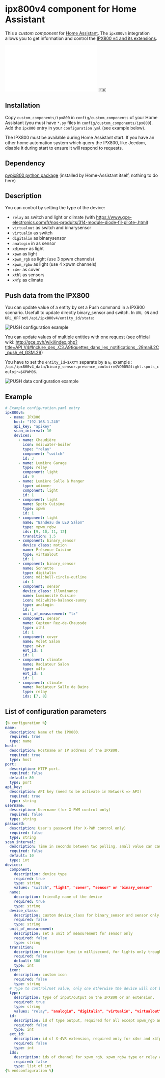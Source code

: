 # ipx800v4 component for Home Assistant

This a _custom component_ for [Home Assistant](https://www.home-assistant.io/).
The `ipx800v4` integration allows you to get information and control the [IPX800 v4 and its extensions](http://gce-electronics.com/).

![README en français](README.fr.md) :fr:

## Installation

Copy `custom_components/ipx800` in `config/custom_components` of your Home Assistant (you must have `*.py` files in `config/custom_components/ipx800`).
Add the `ipx800` entry in your `configuration.yml` (see example below).

The IPX800 must be available during Home Assistant start. If you have an other home automation system which query the IPX800, like Jeedom, disable it during start to ensure it will respond to requests.

## Dependency

[pypix800 python package](https://github.com/Aohzan/pypx800) (installed by Home-Assistant itself, nothing to do here)

## Description

You can control by setting the type of the device:

- `relay` as switch and light or climate (with https://www.gce-electronics.com/fr/nos-produits/314-module-diode-fil-pilote-.html)
- `virtualout` as switch and binarysensor
- `virtualin` as switch
- `digitalin` as binarysensor
- `analogin` in as sensor
- `xdimmer` as light
- `xpwm` as light
- `xpwm_rgb` as light (use 3 xpwm channels)
- `xpwm_rgbw` as light (use 4 xpwm channels)
- `x4vr` as cover
- `xthl` as sensors
- `x4fp` as climate

## Push data from the IPX800

You can update value of a entity by set a Push command in a IPX800 scenario. Usefull to update directly binary_sensor and switch.
In `URL ON` and `URL_OFF` set `/api/ipx800v4/entity_id/state`:

![PUSH configuration example](ipx800_push_configuration_example.jpg)

You can update values of multiple entities with one request (see official wiki: http://gce.ovh/wiki/index.php?title=API_V4#Inclure_des_.C3.A9tiquettes_dans_les_notifications_.28mail.2C_push_et_GSM.29)

You have to set the `entity_id=$XXYY` separate by a `&`, example : `/api/ipx800v4_data/binary_sensor.presence_couloir=$VO005&light.spots_couloir=$XPWM06`.

![PUSH data configuration example](ipx800_push_data_configuration_example.jpg)

## Example

```yaml
# Example configuration.yaml entry
ipx800v4:
  - name: IPX800
    host: "192.168.1.240"
    api_key: "apikey"
    scan_interval: 10
    devices:
      - name: Chaudière
        icon: mdi:water-boiler
        type: "relay"
        component: "switch"
        id: 3
      - name: Lumière Garage
        type: relay
        component: light
        id: 9
      - name: Lumière Salle à Manger
        type: xdimmer
        component: light
        id: 1
      - component: light
        name: Spots Cuisine
        type: xpwm
        id: 1
      - component: light
        name: "Bandeau de LED Salon"
        type: xpwm_rgbw
        ids: [9, 10, 11, 12]
        transition: 1.5
      - component: binary_sensor
        device_class: motion
        name: Présence Cuisine
        type: virtualout
        id: 1
      - component: binary_sensor
        name: Sonnette
        type: digitalin
        icon: mdi:bell-circle-outline
        id: 1
      - component: sensor
        device_class: illuminance
        name: Luminosité Cuisine
        icon: mdi:white-balance-sunny
        type: analogin
        id: 1
        unit_of_measurement: "lx"
      - component: sensor
        name: Capteur Rez-de-Chaussée
        type: xthl
        id: 1
      - component: cover
        name: Volet Salon
        type: x4vr
        ext_id: 1
        id: 1
      - component: climate
        name: Radiateur Salon
        type: x4fp
        ext_id: 1
        id: 1
      - component: climate
        name: Radiateur Salle de Bains
        type: relay
        ids: [7, 8]
```

## List of configuration parameters

```yaml
{% configuration %}
name:
  description: Name of the IPX800.
  required: true
  type: name
host:
  description: Hostname or IP address of the IPX800.
  required: true
  type: host
port:
  description: HTTP port.
  required: false
  default: 80
  type: port
api_key:
  description: API key (need to be activate in Network => API)
  required: true
  type: string
username:
  description: Username (for X-PWM control only)
  required: false
  type: string
password:
  description: User's password (for X-PWM control only)
  required: false
  type: string
scan_interval:
  description: Time in seconds between two polling, small value can cause error from the IPX800
  required: false
  default: 10
  type: int
devices:
  component:
    description: device type
    required: true
    type: string
    values: "switch", "light", "cover", "sensor" or "binary_sensor"
  name:
    description: friendly name of the device
    required: true
    type: string
  device_class:
    description: custom device_class for binary_sensor and sensor only, see Home Assistant
    required: false
    type: string
  unit_of_measurement:
    description: set a unit of measurement for sensor only
    required: false
    type: string
  transition:
    description: transition time in millisecond, for lights only trough X-Dimmer or X-PWM
    required: false
    default: 500
    type: int
  icon:
    description: custom icon
    required: false
    type: string
  # Type to control/Get value, only one otherwise the device will not be added
  type:
    description: type of input/output on the IPX800 or an extension.
    required: true
    type: string
    values: "relay", "analogin", "digitalin", "virtualin", "virtualout", "xdimmer", "xpwm", "xpwm_rgb", "xpwm_rgbw", "xthl", "x4vr", "x4fp", "relay_fp"
  id:
    description: id of type output, required for all except xpwm_rgb and xpwm_rgbw type
    required: false
    type: int
  ext_id:
    description: id of X-4VR extension, required only for x4vr and x4fp type
    required: false
    type: int
  ids:
    description: ids of channel for xpwm_rgb, xpwm_rgbw type or relay as climate component
    required: false
    type: list of int
{% endconfiguration %}
```
